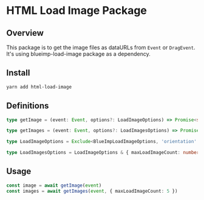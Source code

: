 # HTML Load Image Package

## Overview

This package is to get the image files as dataURLs from `Event` or `DragEvent`. It's using blueimp-load-image package as a dependency.

## Install

```sh
yarn add html-load-image
```

## Definitions

```ts
type getImage = (event: Event, options?: LoadImageOptions) => Promise<string>

type getImages = (event: Event, options?: LoadImagesOptions) => Promise<string[]>

type LoadImageOptions = Exclude<BlueImpLoadImageOptions, 'orientation' | 'meta' | 'canvas'>

type LoadImagesOptions = LoadImageOptions & { maxLoadImageCount: number }
```

## Usage

```ts
const image = await getImage(event)
const images = await getImages(event, { maxLoadImageCount: 5 })
```
